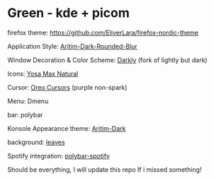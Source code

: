 # Green - kde + picom
firefox theme: https://github.com/EliverLara/firefox-nordic-theme

Application Style: [Aritim-Dark-Rounded-Blur](https://store.kde.org/p/1534788/)

Window Decoration & Color Scheme: [Darkly](https://www.pling.com/p/1651968) (fork of lightly but dark)

Icons: [Yosa Max Natural](https://www.pling.com/p/1196255)

Cursor: [Oreo Cursors](https://www.pling.com/p/1360254) (purple non-spark)

Menu: Dmenu

bar: polybar

Konsole Appearance theme: [Aritim-Dark](https://www.pling.com/p/1283010)

background: [leaves](https://jooinn.com/images/leaves-113.jpg)

Spotify integration: [polybar-spotify](https://github.com/PrayagS/polybar-spotify)

Should be everything, I will update this repo If i missed something!
